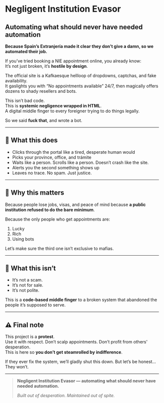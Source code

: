 # Negligent Institution Evasor  
## Automating what should never have needed automation
**Because Spain’s Extranjería made it clear they don’t give a damn, so we automated their job.**

If you’ve tried booking a NIE appointment online, you already know:  
It’s not just broken, it’s **hostile by design**.

The official site is a Kafkaesque hellloop of dropdowns, captchas, and fake availability.  
It gaslights you with “No appointments available” 24/7, then magically offers dozens to shady resellers and bots.

This isn’t bad code.  
This is **systemic negligence wrapped in HTML**.  
A digital middle finger to every foreigner trying to do things legally.

So we said **fuck that**, and wrote a bot.

---

## 🤖 What this does

- Clicks through the portal like a tired, desperate human would  
- Picks your province, office, and trámite  
- Waits like a person. Scrolls like a person. Doesn’t crash like the site.  
- Alerts you the second something shows up  
- Leaves no trace. No spam. Just justice.

---

## 💢 Why this matters

Because people lose jobs, visas, and peace of mind because **a public institution refused to do the bare minimum**.

Because the only people who get appointments are:  
1. Lucky  
2. Rich  
3. Using bots  

Let’s make sure the third one isn’t exclusive to mafias.

---

## 🚫 What this isn’t

- It’s not a scam.  
- It’s not for sale.  
- It’s not polite.

This is a **code-based middle finger** to a broken system that abandoned the people it’s supposed to serve.

---

## ⚠️ Final note

This project is a **protest**.  
Use it with respect. Don’t scalp appointments. Don’t profit from others' desperation.  
This is here so **you don’t get steamrolled by indifference**.

If they ever fix the system, we’ll gladly shut this down. But let’s be honest…  
They won’t.

---

> **Negligent Institution Evasor — automating what should never have needed automation.**
>  
> *Built out of desperation. Maintained out of spite.*
